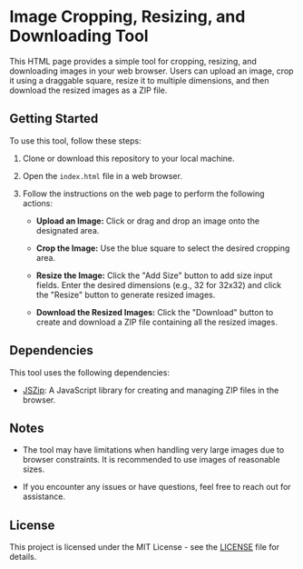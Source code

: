 # Image Cropping, Resizing, and Downloading Tool

This HTML page provides a simple tool for cropping, resizing, and downloading images in your web browser. Users can upload an image, crop it using a draggable square, resize it to multiple dimensions, and then download the resized images as a ZIP file.

## Getting Started

To use this tool, follow these steps:

1. Clone or download this repository to your local machine.

2. Open the `index.html` file in a web browser.

3. Follow the instructions on the web page to perform the following actions:

   - **Upload an Image:** Click or drag and drop an image onto the designated area.

   - **Crop the Image:** Use the blue square to select the desired cropping area.

   - **Resize the Image:** Click the "Add Size" button to add size input fields. Enter the desired dimensions (e.g., 32 for 32x32) and click the "Resize" button to generate resized images.

   - **Download the Resized Images:** Click the "Download" button to create and download a ZIP file containing all the resized images.

## Dependencies

This tool uses the following dependencies:

- [JSZip](https://stuk.github.io/jszip/): A JavaScript library for creating and managing ZIP files in the browser.

## Notes

- The tool may have limitations when handling very large images due to browser constraints. It is recommended to use images of reasonable sizes.

- If you encounter any issues or have questions, feel free to reach out for assistance.

## License

This project is licensed under the MIT License - see the [LICENSE](LICENSE) file for details.
